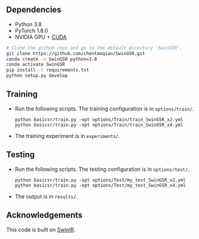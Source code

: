 

## Dependencies

- Python 3.8
- PyTorch 1.8.0
- NVIDIA GPU + [CUDA](https://developer.nvidia.com/cuda-downloads)

```bash
# Clone the github repo and go to the default directory 'SwinGSR'.
git clone https://github.com/chentaoqian/SwinGSR.git
conda create -n SwinGSR python=3.8
conda activate SwinGSR
pip install -r requirements.txt
python setup.py develop
```

## Training
- Run the following scripts. The training configuration is in `options/train/`.
  ```shell
  python basicsr/train.py -opt options/Train/train_SwinGSR_x2.yml
  python basicsr/train.py -opt options/Train/train_SwinGSR_x4.yml
  ```
- The training experiment is in `experiments/`.
  
## Testing
- Run the following scripts. The testing configuration is in `options/test/`.
  ```shell
  python basicsr/train.py -opt options/Test/my_test_SwinGSR_x2.yml
  python basicsr/train.py -opt options/Test/my_test_SwinGSR_x4.yml
  ```
- The output is in `results/`.

## Acknowledgements

This code is built on  [SwinIR]([https://github.com/zhengchen1999/DAT.git](https://github.com/JingyunLiang/SwinIR/tree/main)).

